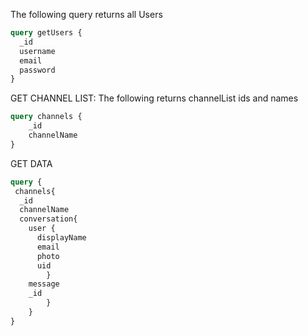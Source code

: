 The following query returns all Users 
```graphql
query getUsers {
  _id
  username
  email
  password
}
```
GET CHANNEL LIST: The following returns channelList ids and names
```graphql
query channels {
    _id
    channelName
}
```

GET DATA
```graphql
query {
 channels{
  _id
  channelName
  conversation{
    user {
      displayName
      email
      photo
      uid
        }
    message
    _id	
  	    }
    }
}
```